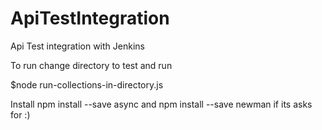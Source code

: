 # ApiTestIntegration
Api Test integration with Jenkins

To run change directory to test and run 

$node run-collections-in-directory.js

Install npm install --save async and npm install --save newman if its asks for :)


